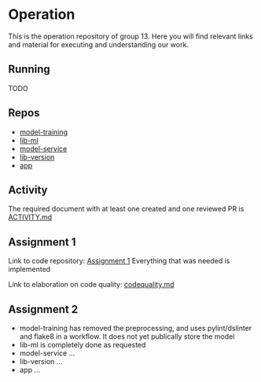 # Operation
This is the operation repository of group 13. Here you will find relevant links and material for executing and understanding our work. 

## Running
TODO

## Repos
- [model-training](https://github.com/Release-Engineering-Group-13/model-training)
- [lib-ml](https://github.com/Release-Engineering-Group-13/lib-ml)
- [model-service](https://github.com/Release-Engineering-Group-13/model-service)
- [lib-version](https://github.com/Release-Engineering-Group-13/lib-version)
- [app](https://github.com/Release-Engineering-Group-13/app)

## Activity
The required document with at least one created and one reviewed PR is [ACTIVITY.md](https://github.com/Release-Engineering-Group-13/operation/blob/main/ACTIVITY.md)

## Assignment 1
Link to code repository: [Assignment 1](https://github.com/Release-Engineering-Group-13/CS4295_FinalProject/tree/a1)
Everything that was needed is implemented

Link to elaboration on code quality: [codequality.md](Assignment%201/codequality.md) 

## Assignment 2
- model-training has removed the preprocessing, and uses pylint/dslinter and flake8 in a workflow. It does not yet publically store the model
- lib-ml is completely done as requested
- model-service ...
- lib-version ...
- app ...
